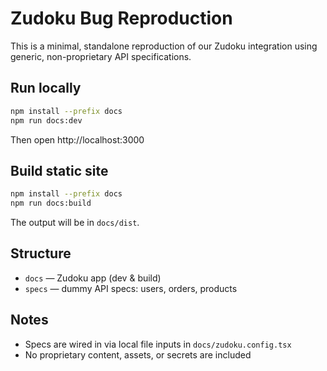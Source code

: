 # Zudoku Bug Reproduction

This is a minimal, standalone reproduction of our Zudoku integration using generic, non-proprietary API specifications.

## Run locally

```bash
npm install --prefix docs
npm run docs:dev
```

Then open http://localhost:3000

## Build static site

```bash
npm install --prefix docs
npm run docs:build
```

The output will be in `docs/dist`.

## Structure

- `docs` — Zudoku app (dev & build)
- `specs` — dummy API specs: users, orders, products

## Notes

- Specs are wired in via local file inputs in `docs/zudoku.config.tsx`
- No proprietary content, assets, or secrets are included
